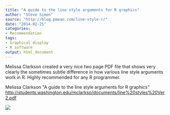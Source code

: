 ```yaml
---
title: "A guide to the line style arguments for R graphics"
author: "Steve Simon"
source: "http://blog.pmean.com/line-style-r/"
date: "2014-02-25"
categories:
- Recommendation
tags:
- Graphical display
- R software
output: html_document
---
```


Melissa Clarkson created a very nice two page PDF file that shows very
clearly the sometimes subtle difference in how various line style
arguments work in R. Highly recommended for any R
programmer.

<!---More--->

Melissa Clarkson "A guide to the line style arguments for R graphics"
<http://students.washington.edu/mclarkso/documents/line%20styles%20Ver2.pdf>

![](http://www.pmean.com/new-images/14/line-style-r01.png)




